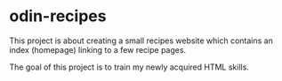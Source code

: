 # odin-recipes

This project is about creating a small recipes
website which contains an index (homepage) 
linking to a few recipe pages.

The goal of this project is to train my newly 
acquired HTML skills.